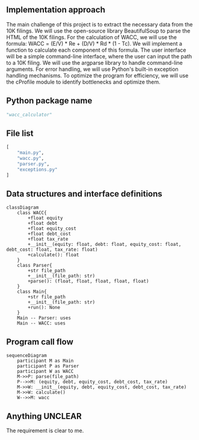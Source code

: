 ## Implementation approach
The main challenge of this project is to extract the necessary data from the 10K filings. We will use the open-source library BeautifulSoup to parse the HTML of the 10K filings. For the calculation of WACC, we will use the formula: WACC = (E/V) * Re + (D/V) * Rd * (1 - Tc). We will implement a function to calculate each component of this formula. The user interface will be a simple command-line interface, where the user can input the path to a 10K filing. We will use the argparse library to handle command-line arguments. For error handling, we will use Python's built-in exception handling mechanisms. To optimize the program for efficiency, we will use the cProfile module to identify bottlenecks and optimize them.

## Python package name
```python
"wacc_calculator"
```

## File list
```python
[
    "main.py",
    "wacc.py",
    "parser.py",
    "exceptions.py"
]
```

## Data structures and interface definitions
```mermaid
classDiagram
    class WACC{
        +float equity
        +float debt
        +float equity_cost
        +float debt_cost
        +float tax_rate
        +__init__(equity: float, debt: float, equity_cost: float, debt_cost: float, tax_rate: float)
        +calculate(): float
    }
    class Parser{
        +str file_path
        +__init__(file_path: str)
        +parse(): (float, float, float, float, float)
    }
    class Main{
        +str file_path
        +__init__(file_path: str)
        +run(): None
    }
    Main -- Parser: uses
    Main -- WACC: uses
```

## Program call flow
```mermaid
sequenceDiagram
    participant M as Main
    participant P as Parser
    participant W as WACC
    M->>P: parse(file_path)
    P-->>M: (equity, debt, equity_cost, debt_cost, tax_rate)
    M->>W: __init__(equity, debt, equity_cost, debt_cost, tax_rate)
    M->>W: calculate()
    W-->>M: wacc
```

## Anything UNCLEAR
The requirement is clear to me.